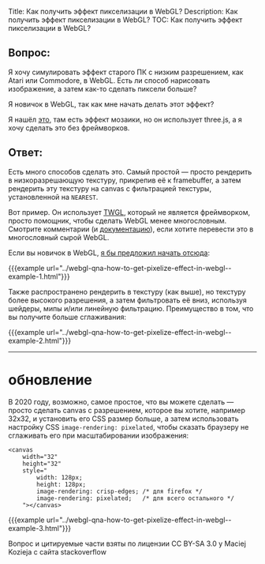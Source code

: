 Title: Как получить эффект пикселизации в WebGL?
Description: Как получить эффект пикселизации в WebGL?
TOC: Как получить эффект пикселизации в WebGL?

## Вопрос:

Я хочу симулировать эффект старого ПК с низким разрешением, как Atari или Commodore, в WebGL. Есть ли способ нарисовать изображение, а затем как-то сделать пиксели больше?

Я новичок в WebGL, так как мне начать делать этот эффект?

Я нашёл [это](https://threejs.org/examples/#webgl_postprocessing_nodes), там есть эффект мозаики, но он использует three.js, а я хочу сделать это без фреймворков.

## Ответ:

Есть много способов сделать это. Самый простой — просто рендерить в низкоразрешающую текстуру, прикрепив её к framebuffer, а затем рендерить эту текстуру на canvas с фильтрацией текстуры, установленной на `NEAREST`.

Вот пример. Он использует [TWGL](http://twgljs.org), который не является фреймворком, просто помощник, чтобы сделать WebGL менее многословным. Смотрите комментарии (и [документацию](http://twgljs.org/docs/)), если хотите перевести это в многословный сырой WebGL.

Если вы новичок в WebGL, [я бы предложил начать отсюда](http://webglfundamentals.org):

{{{example url="../webgl-qna-how-to-get-pixelize-effect-in-webgl--example-1.html"}}}

Также распространено рендерить в текстуру (как выше), но текстуру более высокого разрешения, а затем фильтровать её вниз, используя шейдеры, мипы и/или линейную фильтрацию. Преимущество в том, что вы получите больше сглаживания:

{{{example url="../webgl-qna-how-to-get-pixelize-effect-in-webgl--example-2.html"}}}

---

# обновление

В 2020 году, возможно, самое простое, что вы можете сделать — просто сделать canvas с разрешением, которое вы хотите, например 32x32, и установить его CSS размер больше, а затем использовать настройку CSS `image-rendering: pixelated`, чтобы сказать браузеру не сглаживать его при масштабировании изображения:

```
<canvas 
    width="32"
    height="32"
    style="
        width: 128px;
        height: 128px;
        image-rendering: crisp-edges; /* для firefox */
        image-rendering: pixelated;   /* для всего остального */
    "></canvas>
```

{{{example url="../webgl-qna-how-to-get-pixelize-effect-in-webgl--example-3.html"}}}



<div class="so">
  <div>Вопрос и цитируемые части взяты по лицензии CC BY-SA 3.0 у
    <a data-href="https://stackoverflow.com/users/5080787">Maciej Kozieja</a>
    с сайта
    <a data-href="https://stackoverflow.com/questions/43878959">stackoverflow</a>
  </div>
</div> 